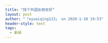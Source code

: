 ```yaml
---
title: "找个外国女朋友好"
layout: post
author: "「oyuaiqing123」 on 2020-1-10 19:53"
header-style: text
tags:
  - 新闻
---
```


<head></head>
<body>
 <br>
</body>


